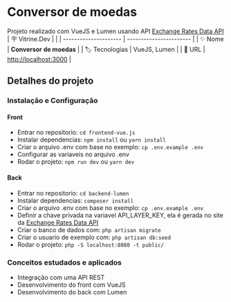 # Conversor de moedas

Projeto realizado com VueJS e Lumen usando API [Exchange Rates Data API](https://apilayer.com/marketplace/exchangerates_data-api)
| :placard: Vitrine.Dev |                         |
| --------------------- | ----------------------- |
| :sparkles: Nome       | **Conversor de moedas** |
| :label: Tecnologias   | VueJS, Lumen            |
| :rocket: URL          | <http://localhost:3000> |

## Detalhes do projeto

### Instalação e Configuração

#### Front

* Entrar no repositorio: `cd frontend-vue.js`
* Instalar dependencias: `npm install` ou `yarn install`
* Criar o arquivo .env com base no exemplo: `cp .env.example .env`
* Configurar as variaveis no arquivo .env
* Rodar o projeto: `npm run dev` ou `yarn dev`

#### Back

* Entrar no repositorio: `cd backend-lumen`
* Instalar dependencias: `composer install`
* Criar o arquivo .env com base no exemplo: `cp .env.example .env`
* Definir a chave privada na variavel API_LAYER_KEY, ela é gerada no site da [Exchange Rates Data API](https://apilayer.com/marketplace/exchangerates_data-api)
* Criar o banco de dados com: `php artisan migrate`
* Criar o usuario de exemplo com: `php artisan db:seed`
* Rodar o projeto: `php -S localhost:8080 -t public/`

### Conceitos estudados e aplicados

* Integração com uma API REST
* Desenvolvimento do front com VueJS
* Desenvolvimento do back com Lumen
